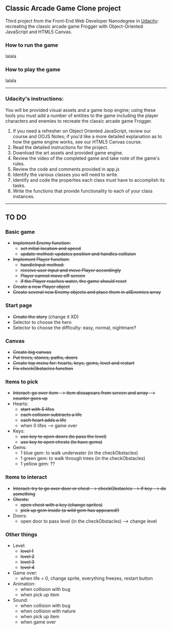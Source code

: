 ## Classic Arcade Game Clone project

Third project from the Front-End Web Developer Nanodegree in <a href="https://www.udacity.com" target="_blank">Udacity</a>:
<br>
recreating the classic arcade game Frogger with Object-Oriented JavaScript and HTML5 Canvas.

### How to run the game

lalala

### How to play the game

lalala

----------------------

### Udacity's instructions:

You will be provided visual assets and a game loop engine; using these tools you must add a number of entities to the game including the player characters and enemies to recreate the classic arcade game Frogger.

1. If you need a refresher on Object Oriented JavaScript, review our course and OOJS Notes; if you'd like a more detailed explanation as to how the game engine works, see our HTML5 Canvas course.
2. Read the detailed instructions for the project.
3. Download the art assets and provided game engine.
4. Review the video of the completed game and take note of the game's rules.
5. Review the code and comments provided in app.js
6. Identify the various classes you will need to write.
7. Identify and code the properties each class must have to accomplish its tasks.
8. Write the functions that provide functionality to each of your class instances.
 
-----------------------------------

## TO DO
 
### Basic game 
- ~~Implement Enemy function:~~ 
  - ~~set initial location and speed~~
  - ~~update method: updates position and handles collision~~
- ~~Implement Player function:~~
  - ~~handleInput method:~~
  - ~~receive user input and move Player accordingly~~
  - ~~Player cannot move off screen~~
  - ~~if the Player reaches water, the game should reset~~
 - ~~Create a new Player object~~
 - ~~Create several new Enemy objects and place them in allEnemies array~~
 
### Start page
- ~~Create the story~~ (change it XD)
- Selector to choose the hero
- Selector to choose the difficulty: easy, normal, nightmare? 
 
### Canvas
- ~~Create big canvas~~
- ~~Put trees, stones, paths, doors~~
- ~~Create top menu for: hearts, keys, gems, level and restart~~
- ~~Fix checkObstacles function~~

### Items to pick
- ~~Interact: go over item --> item dissapears from screen and array --> counter goes up~~
- Hearts: 
  - ~~start with 5 lifes~~
  - ~~each collision subtracts a life~~
  - ~~each heart adds a life~~
  - when 0 lifes --> game over
- Keys: 
  - ~~use key to open doors (to pass the level)~~
  - ~~use key to open chests (to have gems)~~
- Gems:
  - 1 blue gem: to walk underwater (in the checkObstacles)
  - 1 green gem: to walk through trees (in the checkObstacles)
  - 1 yellow gem: ??

### Items to interact
- ~~Interact: try to go over door or chest --> checkObstacles --> if key --> do something~~
- ~~Chests:~~
  - ~~open chest with a key (change sprites)~~
  - ~~pick up gem inside (a wild gem has appeared!)~~
- Doors:
  - open door to pass level (in the checkObstacles) --> change level

### Other things
- Level: 
  - ~~level 1~~
  - ~~level 2~~ 
  - ~~level 3~~ 
  - ~~level 4~~ 
- Game over:
  - when life = 0, change sprite, everything freezes, restart button
- Animation:
  - when collision with bug
  - when pick up item
- Sound:
  - when collision with bug
  - when collision with nature
  - when pick up item
  - when game over
